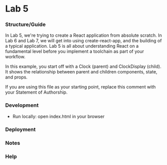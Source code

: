 # Lab 5
### Structure/Guide
In Lab 5, we're trying to create a React application from absolute scratch. In Lab 6 and Lab 7, we will
get into using create-react-app, and the building of a typical application. Lab 5 is all about understanding
React on a fundamental level before you implement a toolchain as part of your workflow.

In this example, you start off with a Clock (parent) and ClockDisplay (child). It shows the relationship
between parent and children components, state, and props. 

If you are using this file as your starting point, replace this comment with your Statement of Authorship.

### Development

* Run locally: open index.html in your browser

### Deployment

### Notes

### Help